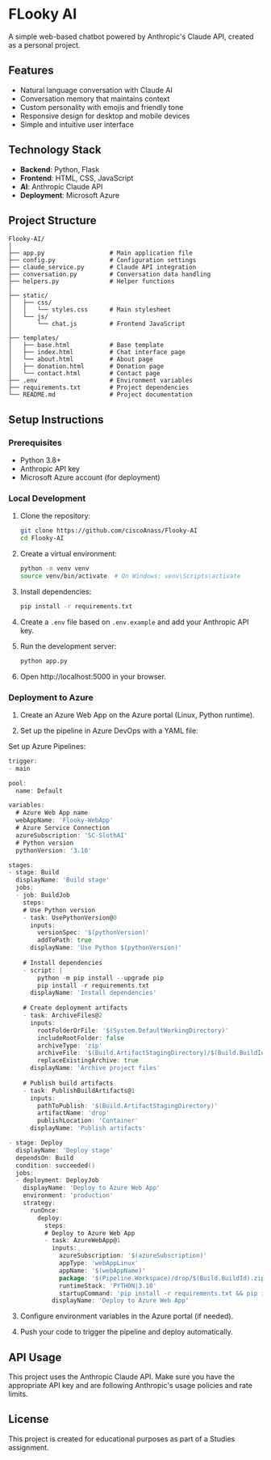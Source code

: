 # FLooky AI

A simple web-based chatbot powered by Anthropic's Claude API, created as a personal project.

## Features

- Natural language conversation with Claude AI
- Conversation memory that maintains context
- Custom personality with emojis and friendly tone
- Responsive design for desktop and mobile devices
- Simple and intuitive user interface

## Technology Stack

- **Backend**: Python, Flask
- **Frontend**: HTML, CSS, JavaScript
- **AI**: Anthropic Claude API
- **Deployment**: Microsoft Azure

## Project Structure

```
Flooky-AI/
│
├── app.py                  # Main application file
├── config.py               # Configuration settings
├── claude_service.py       # Claude API integration
├── conversation.py         # Conversation data handling
├── helpers.py              # Helper functions
│
├── static/
│   ├── css/
│   │   └── styles.css      # Main stylesheet
│   └── js/
│       └── chat.js         # Frontend JavaScript
│
├── templates/
│   ├── base.html           # Base template 
│   ├── index.html          # Chat interface page
│   └── about.html          # About page
│   ├── donation.html       # Donation page
│   └── contact.html        # Contact page
├── .env                    # Environment variables
├── requirements.txt        # Project dependencies
└── README.md               # Project documentation
```

## Setup Instructions

### Prerequisites

- Python 3.8+
- Anthropic API key
- Microsoft Azure account (for deployment)

### Local Development

1. Clone the repository:
   ```bash
   git clone https://github.com/ciscoAnass/Flooky-AI
   cd Flooky-AI
   ```

2. Create a virtual environment:
   ```bash
   python -m venv venv
   source venv/bin/activate  # On Windows: venv\Scripts\activate
   ```

3. Install dependencies:
   ```bash
   pip install -r requirements.txt
   ```

4. Create a `.env` file based on `.env.example` and add your Anthropic API key.

5. Run the development server:
   
   ```bash
   python app.py
   ```

6. Open http://localhost:5000 in your browser.

### Deployment to Azure

1. Create an Azure Web App on the Azure portal (Linux, Python runtime).

2. Set up the pipeline in Azure DevOps with a YAML file:

Set up Azure Pipelines:

```go
trigger:
- main

pool:
  name: Default

variables:
  # Azure Web App name
  webAppName: 'Flooky-WebApp'
  # Azure Service Connection
  azureSubscription: 'SC-SlothAI'
  # Python version
  pythonVersion: '3.10'

stages:
- stage: Build
  displayName: 'Build stage'
  jobs:
  - job: BuildJob
    steps:
    # Use Python version
    - task: UsePythonVersion@0
      inputs:
        versionSpec: '$(pythonVersion)'
        addToPath: true
      displayName: 'Use Python $(pythonVersion)'
    
    # Install dependencies
    - script: |
        python -m pip install --upgrade pip
        pip install -r requirements.txt
      displayName: 'Install dependencies'
    
    # Create deployment artifacts
    - task: ArchiveFiles@2
      inputs:
        rootFolderOrFile: '$(System.DefaultWorkingDirectory)'
        includeRootFolder: false
        archiveType: 'zip'
        archiveFile: '$(Build.ArtifactStagingDirectory)/$(Build.BuildId).zip'
        replaceExistingArchive: true
      displayName: 'Archive project files'
    
    # Publish build artifacts
    - task: PublishBuildArtifacts@1
      inputs:
        pathToPublish: '$(Build.ArtifactStagingDirectory)'
        artifactName: 'drop'
        publishLocation: 'Container'
      displayName: 'Publish artifacts'

- stage: Deploy
  displayName: 'Deploy stage'
  dependsOn: Build
  condition: succeeded()
  jobs:
  - deployment: DeployJob
    displayName: 'Deploy to Azure Web App'
    environment: 'production'
    strategy:
      runOnce:
        deploy:
          steps:
          # Deploy to Azure Web App
          - task: AzureWebApp@1
            inputs:
              azureSubscription: '$(azureSubscription)'
              appType: 'webAppLinux'
              appName: '$(webAppName)'
              package: '$(Pipeline.Workspace)/drop/$(Build.BuildId).zip'
              runtimeStack: 'PYTHON|3.10'
              startupCommand: 'pip install -r requirements.txt && pip install gunicorn && gunicorn --bind=0.0.0.0:8000 app:app'
            displayName: 'Deploy to Azure Web App'
```

3. Configure environment variables in the Azure portal (if needed).

4. Push your code to trigger the pipeline and deploy automatically.

## API Usage

This project uses the Anthropic Claude API. Make sure you have the appropriate API key and are following Anthropic's usage policies and rate limits.

## License

This project is created for educational purposes as part of a Studies assignment.
